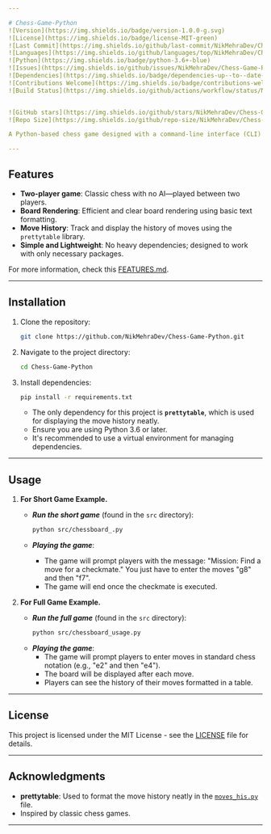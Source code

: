 ```yaml
---

# Chess-Game-Python  
![Version](https://img.shields.io/badge/version-1.0.0-g.svg)
![License](https://img.shields.io/badge/license-MIT-green)
![Last Commit](https://img.shields.io/github/last-commit/NikMehraDev/Chess-Game-Python)
![Languages](https://img.shields.io/github/languages/top/NikMehraDev/Chess-Game-Python)
![Python](https://img.shields.io/badge/python-3.6+-blue)
![Issues](https://img.shields.io/github/issues/NikMehraDev/Chess-Game-Python)
![Dependencies](https://img.shields.io/badge/dependencies-up--to--date-brightgreen)
![Contributions Welcome](https://img.shields.io/badge/contributions-welcome-brightgreen)
![Build Status](https://img.shields.io/github/actions/workflow/status/NikMehraDev/Chess-Game-Python/chessboard_.py)


![GitHub stars](https://img.shields.io/github/stars/NikMehraDev/Chess-Game-Python)
![Repo Size](https://img.shields.io/github/repo-size/NikMehraDev/Chess-Game-Python)

A Python-based chess game designed with a command-line interface (CLI) for clear visual presentation. This project utilizes **prettytable** for formatting the move history, avoiding the use of large libraries. It provides a straightforward two-player chess experience with efficient and readable board rendering in the terminal.

---
```


## Features  
- **Two-player game**: Classic chess with no AI—played between two players.  
- **Board Rendering**: Efficient and clear board rendering using basic text formatting.  
- **Move History**: Track and display the history of moves using the `prettytable` library.  
- **Simple and Lightweight**: No heavy dependencies; designed to work with only necessary packages.  

For more information, check this [FEATURES.md](FEATURES.md).

---

## Installation

1. Clone the repository:
   ```bash
   git clone https://github.com/NikMehraDev/Chess-Game-Python.git
   ```
2. Navigate to the project directory:
   ```bash
   cd Chess-Game-Python
   ```
3. Install dependencies:
   ```bash
   pip install -r requirements.txt
   ```
   - The only dependency for this project is **`prettytable`**, which is used for displaying the move history neatly.
   - Ensure you are using Python 3.6 or later.
   - It's recommended to use a virtual environment for managing dependencies.

---

## Usage

1. **For Short Game Example.**
   - ***Run the short game*** (found in the `src` directory):
      ```bash
      python src/chessboard_.py
      ```

   - ***Playing the game***:
      - The game will prompt players with the message: "Mission: Find a move for a checkmate." You just have to enter the moves "g8" and then "f7".
      - The game will end once the checkmate is executed.

2. **For Full Game Example.**
   - ***Run the full game*** (found in the `src` directory):
      ```bash
      python src/chessboard_usage.py
      ```
   - ***Playing the game***:
      - The game will prompt players to enter moves in standard chess notation (e.g., "e2" and then "e4").
      - The board will be displayed after each move.
      - Players can see the history of their moves formatted in a table.

---

## License

This project is licensed under the MIT License - see the [LICENSE](LICENSE) file for details.

---

## Acknowledgments

- **prettytable**: Used to format the move history neatly in the [`moves_his.py`](src/moves_his.txt) file.
- Inspired by classic chess games.

---
